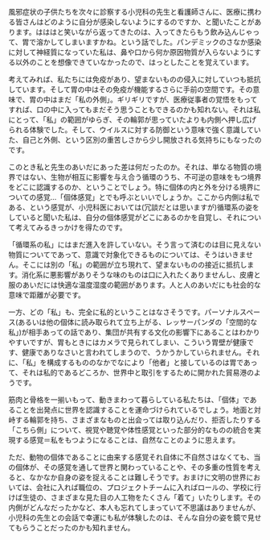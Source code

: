 風邪症状の子供たちを次々に診察する小児科の先生と看護師さんに、医療に携わる皆さんはどのように自分が感染しないようにするのですか、と聞いたことがあります。はははと笑いながら返ってきたのは、入ってきたらもう飲み込んじゃって、胃で溶かしてしまいますかね。という話でした。パンデミックのさなか感染に対して神経質になっていた私は、鼻や口から何か原因物質が入らないようにする以外のことを想像できていなかったので、はっとしたことを覚えています。

考えてみれば、私たちには免疫があり、望まないものの侵入に対していつも抵抗しています。そして胃の中はその免疫が機能するさらに手前の空間です。その意味で、胃の中はまだ「私の外側」。ギリギリですが、医療従事者の覚悟をもってすれば、口の中に入ってもまだそう思うこともできるのかも知れない。それは私にとって、「私」の範囲がゆらぎ、その輪郭が思っていたよりも内側へ押し広げられる体験でした。そして、ウイルスに対する防御という意味で強く意識していた、自己と外側、という区別の重苦しさから少し開放される気持ちにもなったのです。

このとき私と先生のあいだにあった差は何だったのか。それは、単なる物質の境界ではない、生物が相互に影響を与え合う循環のうち、不可逆の意味をもつ境界をどこに認識するのか、ということでしょう。特に個体の内と外を分ける境界についての感覚…「個体感覚」とでも呼ぶといいでしょうか。ここから内側は私である、という感覚が、小児科医においては(冗談だとは思いますが)循環系の姿をしていると聞いた私は、自分の個体感覚がどこにあるのかを自覚し、それについて考えてみるきっかけを得たのです。

「循環系の私」にはまだ進入を許していない。そう言って済むのは目に見えない物質についてであって、意識で対象化できるものについては、そうはいきません。そこには別の「私」の範囲が立ち現れて、望まないものの接近に抵抗します。消化系に悪影響がありそうな味のものは口に入れたくありませんし、皮膚と服のあいだには快適な温度湿度の範囲があります。人と人のあいだにも社会的な意味で距離が必要です。

一方、どの「私」も、完全に私的ということはなさそうです。パーソナルスペース(あるいは他の個体に読み取られて立ち上がる、レッサーパンダの「空間的な私」)が相手あっての話であり、集団が共有する文化の影響下にあることはわかりやすいですが、胃もときにはカメラで見られてしまい、こういう胃壁が健康です、健康でありなさいと言われてしまうので、うかうかしていられません。それに、「私」を構成するもののなかでなにより「他者」と接しているのは胃であって、それは私的であるどころか、世界中と取引をするために開かれた貿易港のようです。

筋肉と骨格を一揃いもって、動きまわって暮らしている私たちは、「個体」であることを出発点に世界を認識することを運命づけられているでしょう。地面と対峙する輪郭を持ち、さまざまなものと出会っては取り込んだり、拒否したりする「こちら側」について、視覚や聴覚や体性感覚といった部分的なものの統合を実現する感覚＝私をもつようになることは、自然なことのように思えます。

ただ、動物の個体であることに由来する感覚それ自体に不自然さはなくても、当の個体が、その感覚を通して世界と関わっていることや、その多重の性質を考えると、なかなか自身の姿を捉えることは難しそうです。おまけに文明の世界においては、会社に入れば職位の、プロジェクトチームに入ればロールの、学校に行けば生徒の、さまざまな見た目の人工物をたくさん「着て」いたりします。その内側がどんなだったかなど、本人も忘れてしまっていて不思議はありませんが、小児科の先生との会話で幸運にも私が体験したのは、そんな自分の姿を鏡で見せてもらうことだったのかも知れません。
